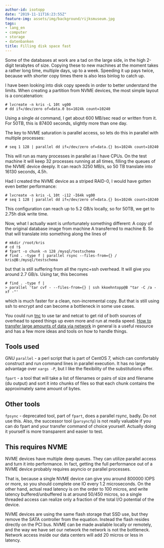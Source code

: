 ```yaml
---
author-id: isotopp
date: "2019-11-11T16:23:55Z"
feature-img: assets/img/background/rijksmuseum.jpg
tags:
- lang_en
- computer
- storage
- datenbanken
title: Filling disk space fast
---
```

Some of the databases at work are a tad on the large side, in the high
2-digit terabytes of size. Copying these to new machines at the moment takes
a rather long time, multiple days, up to a week. Speeding it up pays
twice, because with shorter copy times there is also less binlog to catch
up.

I have been looking into disk copy speeds in order to better understand the
limits. When creating a partition from NVME devices, the most simple layout
is a concatenation:

```console
# lvcreate -n kris -L 10t vg00
# dd if=/dev/zero of=data.0 bs=1024k count=10240
```

Using a single `dd` command, I get about 600 MB/sec read or written from it.
For 50TB, this is 87400 seconds, slightly more than one day.

The key to NVME saturation is parallel access, so lets do this in parallel
with multiple processes:

```console
# seq 1 128 | parallel dd if=/dev/zero of=data.{} bs=1024k count=10240
```

This will run as many processes in parallel as I have CPUs. On the test
machine it will keep 32 processes running at all times, filling the queues
of the NVME device deeply. It can reach 3250 MB/s, so 50 TB translate into
16130 seconds, 4.5h.

Had I created the NVME device as a striped RAID-0, I would have gotten even
better performance:

```console
# lvcreate -n kris -L 10t -i12 -I64k vg00
# seq 1 128 | parallel dd if=/dev/zero of=data.{} bs=1024k count=10240
```

This configuration can reach up to 5.2 GB/s locally, so for 50TB, we get to
2.75h disk write time.

Now, what I actually want is unfortunately something different: A copy of
the original database image from machine A transferred to machine B. So that
will translate into something along the lines of

```console
# mkdir /root/kris
# cd !$
# fpart -o chunk -n 128 /mysql/testschema
# find . -type f | parallel rsync --files-from={} / kris@B:/mysql/testschema
```

but that is still suffering from all the rsync+ssh overhead. It will give
you around 2.7 GB/s. Using tar, this becomes

```console
# find . -type f | 
> parallel 'tar cvf - --files-from={} | ssh kkoehntopp@B "tar -C /a -xf -"'
```

which is much faster for a clean, non-incremental copy. But that is still
using ssh to encrypt and can become a bottleneck in some use cases.

You could run [tnc](http://moo.nac.uci.edu/~hjm/tnc) to use tar and netcat
to get rid of both sources of overhead to speed things up even more and run
at media speed. 
[How to transfer large amounts of data via network](http://moo.nac.uci.edu/~hjm/HOWTO_move_data.html)
in general is a useful resource and has a few more ideas and tools on how to
handle things.

## Tools used

GNU `parallel` - a perl script that is part of CentOS 7, which can
comfortably construct and run command lines in parallel execution. It has no
large advantage over `xargs -P`, but I like the flexibility of the
substitutions offer.

`fpart` - a tool that will take a list of filenames or pairs of size and
filename (du output) and sort it into chunks of files so that each chunk
contains the approximately same amount of bytes.

## Other tools

`fpsync` - deprecated tool, part of `fpart`, does a parallel rsync, badly.
Do not use this. Also, the successor tool (`parsyncfp`) is not really
valuable if you can do fpart and your transfer command of choice yourself.
Actually doing it yourself is more transparent and easier to test.

## This requires NVME

NVME devices have multiple deep queues. They can utilize parallel access and
turn it into performance. In fact, getting the full performance out of a
NVME device probably requires asyncio or parallel processes.

That is, because a single NVME device can give you around 800000 IOPS or
more, so you should complete one IO every 1.2 microseconds. On the other
hand, actual read latency is on the order to 100 micros, and write latency
buffered/unbuffered is at around 50/450 micros, so a single threaded access
can realize only a fraction of the total I/O potential of the device.

NVME devices are using the same flash storage that SSD use, but they remove
the SATA controller from the equation. Instead the flash resides directly on
the PCI bus. NVME can be made available locally or remotely, and the way we
have set our network the network is not the bottleneck. Network access
inside our data centers will add 20 micros or less in latency.